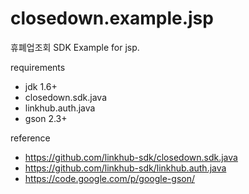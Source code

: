 closedown.example.jsp 
=========================

휴폐업조회 SDK Example for jsp.

requirements 
 * jdk 1.6+
 * closedown.sdk.java
 * linkhub.auth.java
 * gson 2.3+
 
reference
 * https://github.com/linkhub-sdk/closedown.sdk.java
 * https://github.com/linkhub-sdk/linkhub.auth.java
 * https://code.google.com/p/google-gson/
